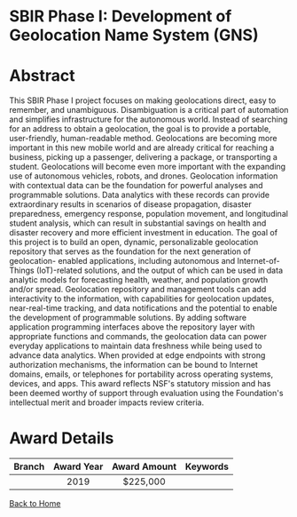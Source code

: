 
SBIR Phase I: Development of Geolocation Name System (GNS)
==========================================================

# Abstract


This SBIR Phase I project focuses on making geolocations direct, easy to remember, and unambiguous. Disambiguation is a critical part of automation and simplifies infrastructure for the autonomous world. Instead of searching for an address to obtain a geolocation, the goal is to provide a portable, user-friendly, human-readable method. Geolocations are becoming more important in this new mobile world and are already critical for reaching a business, picking up a passenger, delivering a package, or transporting a student. Geolocations will become even more important with the expanding use of autonomous vehicles, robots, and drones. Geolocation information with contextual data can be the foundation for powerful analyses and programmable solutions. Data analytics with these records can provide extraordinary results in scenarios of disease propagation, disaster preparedness, emergency response, population movement, and longitudinal student analysis, which can result in substantial savings on health and disaster recovery and more efficient investment in education. The goal of this project is to build an open, dynamic, personalizable geolocation repository that serves as the foundation for the next generation of geolocation- enabled applications, including autonomous and Internet-of-Things (IoT)-related solutions, and the output of which can be used in data analytic models for forecasting health, weather, and population growth and/or spread. Geolocation repository and management tools can add interactivity to the information, with capabilities for geolocation updates, near-real-time tracking, and data notifications and the potential to enable the development of programmable solutions. By adding software application programming interfaces above the repository layer with appropriate functions and commands, the geolocation data can power everyday applications to maintain data freshness while being used to advance data analytics. When provided at edge endpoints with strong authorization mechanisms, the information can be bound to Internet domains, emails, or telephones for portability across operating systems, devices, and apps. This award reflects NSF's statutory mission and has been deemed worthy of support through evaluation using the Foundation's intellectual merit and broader impacts review criteria.  

# Award Details

|Branch|Award Year|Award Amount|Keywords|
| :---: | :---: | :---: | :---: |
||2019|$225,000||
  
  


[Back to Home](https://github.com/chrischow/dod_sbir_awards/JT/#480)